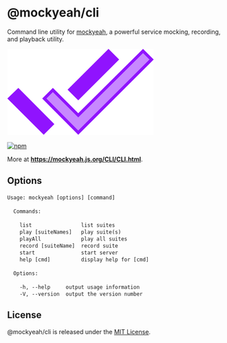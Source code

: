 # @mockyeah/cli

Command line utility for [mockyeah](https://github.com/mockyeah/mockyeah),
a powerful service mocking, recording, and playback utility.

<img src="https://raw.githubusercontent.com/mockyeah/mockyeah/master/packages/mockyeah-docs/book/images/logo/mockyeah-600.png" height="200" />

[![npm](https://img.shields.io/npm/v/@mockyeah/cli.svg)](https://www.npmjs.com/package/@mockyeah/cli)

More at **https://mockyeah.js.org/CLI/CLI.html**.

## Options

```
Usage: mockyeah [options] [command]

  Commands:

    list                list suites
    play [suiteNames]   play suite(s)
    playAll             play all suites
    record [suiteName]  record suite
    start               start server
    help [cmd]          display help for [cmd]

  Options:

    -h, --help     output usage information
    -V, --version  output the version number
```

## License

@mockyeah/cli is released under the [MIT License](https://opensource.org/licenses/MIT).
